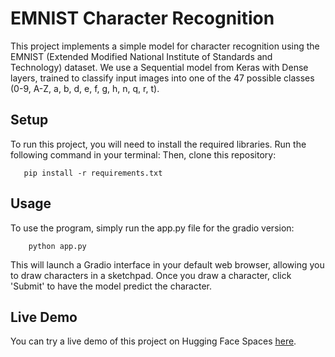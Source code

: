 
# EMNIST Character Recognition

This project implements a simple model for character recognition using the EMNIST (Extended Modified National Institute of Standards and Technology) dataset. We use a Sequential model from Keras with Dense layers, trained to classify input images into one of the 47 possible classes (0-9, A-Z, a, b, d, e, f, g, h, n, q, r, t).

## Setup

To run this project, you will need to install the required libraries. Run the following command in your terminal:
Then, clone this repository:

       pip install -r requirements.txt

## Usage

To use the program, simply run the app.py file for the gradio version:

        python app.py
This will launch a Gradio interface in your default web browser, allowing you to draw characters in a sketchpad. Once you draw a character, click 'Submit' to have the model predict the character.

## Live Demo

You can try a live demo of this project on Hugging Face Spaces [here](https://huggingface.co/spaces/Ayushnangia/Emnist-demo).